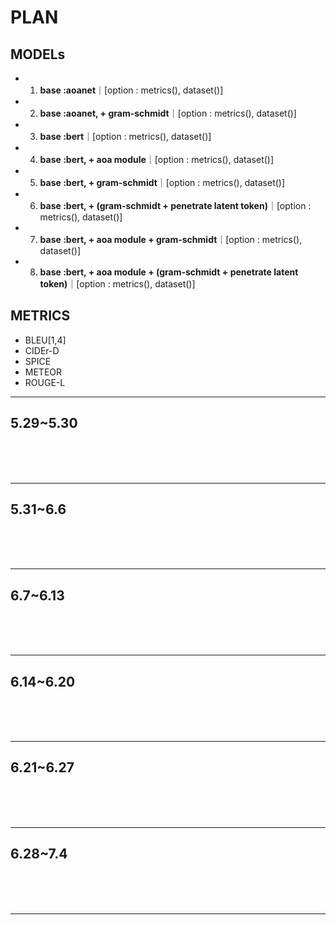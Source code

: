# PLAN

## MODELs
- 1. <b>base :aoanet</b>｜[option : metrics(), dataset()]
- 2. <b>base :aoanet, + gram-schmidt</b>｜[option : metrics(), dataset()]
- 3. <b>base :bert</b>｜[option : metrics(), dataset()]
- 4. <b>base :bert, + aoa module</b>｜[option : metrics(), dataset()]
- 5. <b>base :bert, + gram-schmidt</b>｜[option : metrics(), dataset()]
- 6. <b>base :bert, + (gram-schmidt + penetrate latent token)</b>｜[option : metrics(), dataset()]
- 7. <b>base :bert, + aoa module + gram-schmidt</b>｜[option : metrics(), dataset()]
- 8. <b>base :bert, + aoa module + (gram-schmidt + penetrate latent token)</b>｜[option : metrics(), dataset()]

## METRICS
- BLEU[1,4]
- CIDEr-D
- SPICE
- METEOR
- ROUGE-L

---

## 5.29~5.30
 
<br><br><br>

---

## 5.31~6.6

<br><br><br>

---

## 6.7~6.13

<br><br><br>

---

## 6.14~6.20

<br><br><br>

---

## 6.21~6.27

<br><br><br>

---

## 6.28~7.4

<br><br><br>

---


